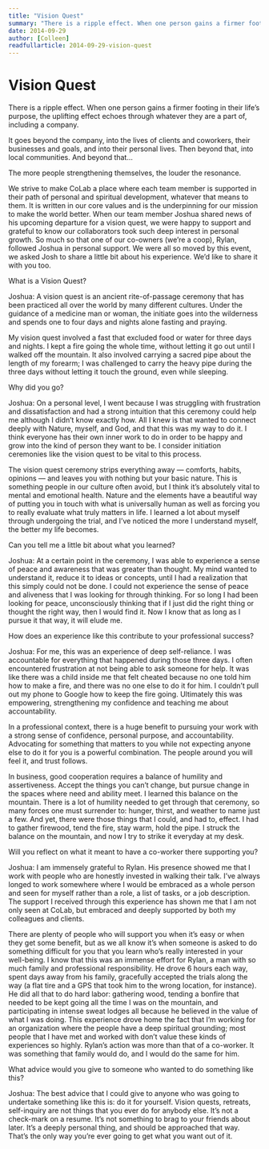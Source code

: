 ```yaml
---
title: "Vision Quest"
summary: "There is a ripple effect. When one person gains a firmer footing in their life’s purpose, the uplifting effect echoes through whatever they are a part of, including a company."
date: 2014-09-29
author: [Colleen]
readfullarticle: 2014-09-29-vision-quest
---
```


# Vision Quest

There is a ripple effect. When one person gains a firmer footing in their life’s purpose, the uplifting effect echoes through whatever they are a part of, including a company.

It goes beyond the company, into the lives of clients and coworkers, their businesses and goals, and into their personal lives. Then beyond that, into local communities. And beyond that...

The more people strengthening themselves, the louder the resonance.

We strive to make CoLab a place where each team member is supported in their path of personal and spiritual development, whatever that means to them. It is written in our core values and is the underpinning for our mission to make the world better. When our team member Joshua shared news of his upcoming departure for a vision quest, we were happy to support and grateful to know our collaborators took such deep interest in personal growth. So much so that one of our co-owners (we’re a coop), Rylan, followed Joshua in personal support. We were all so moved by this event, we asked Josh to share a little bit about his experience. We’d like to share it with you too.

What is a Vision Quest?

Joshua: A vision quest is an ancient rite-of-passage ceremony that has been practiced all over the world by many different cultures. Under the guidance of a medicine man or woman, the initiate goes into the wilderness and spends one to four days and nights alone fasting and praying.

My vision quest involved a fast that excluded food or water for three days and nights. I kept a fire going the whole time, without letting it go out until I walked off the mountain. It also involved carrying a sacred pipe about the length of my forearm; I was challenged to carry the heavy pipe during the three days without letting it touch the ground, even while sleeping.

Why did you go?

Joshua: On a personal level, I went because I was struggling with frustration and dissatisfaction and had a strong intuition that this ceremony could help me although I didn’t know exactly how. All I knew is that wanted to connect deeply with Nature, myself, and God, and that this was my way to do it. I think everyone has their own inner work to do in order to be happy and grow into the kind of person they want to be. I consider initiation ceremonies like the vision quest to be vital to this process.

The vision quest ceremony strips everything away — comforts, habits, opinions — and leaves you with nothing but your basic nature. This is something people in our culture often avoid, but I think it’s absolutely vital to mental and emotional health. Nature and the elements have a beautiful way of putting you in touch with what is universally human as well as forcing you to really evaluate what truly matters in life. I learned a lot about myself through undergoing the trial, and I’ve noticed the more I understand myself, the better my life becomes.

Can you tell me a little bit about what you learned?

Joshua: At a certain point in the ceremony, I was able to experience a sense of peace and awareness that was greater than thought. My mind wanted to understand it, reduce it to ideas or concepts, until I had a realization that this simply could not be done. I could not experience the sense of peace and aliveness that I was looking for through thinking. For so long I had been looking for peace, unconsciously thinking that if I just did the right thing or thought the right way, then I would find it. Now I know that as long as I pursue it that way, it will elude me.

How does an experience like this contribute to your professional success?

Joshua: For me, this was an experience of deep self-reliance. I was accountable for everything that happened during those three days. I often encountered frustration at not being able to ask someone for help. It was like there was a child inside me that felt cheated because no one told him how to make a fire, and there was no one else to do it for him. I couldn’t pull out my phone to Google how to keep the fire going. Ultimately this was empowering, strengthening my confidence and teaching me about accountability.

In a professional context, there is a huge benefit to pursuing your work with a strong sense of confidence, personal purpose, and accountability. Advocating for something that matters to you while not expecting anyone else to do it for you is a powerful combination. The people around you will feel it, and trust follows.

In business, good cooperation requires a balance of humility and assertiveness. Accept the things you can’t change, but pursue change in the spaces where need and ability meet. I learned this balance on the mountain. There is a lot of humility needed to get through that ceremony, so many forces one must surrender to: hunger, thirst, and weather to name just a few. And yet, there were those things that I could, and had to, effect. I had to gather firewood, tend the fire, stay warm, hold the pipe. I struck the balance on the mountain, and now I try to strike it everyday at my desk.

Will you reflect on what it meant to have a co-worker there supporting you?

Joshua: I am immensely grateful to Rylan. His presence showed me that I work with people who are honestly invested in walking their talk. I’ve always longed to work somewhere where I would be embraced as a whole person and seen for myself rather than a role, a list of tasks, or a job description. The support I received through this experience has shown me that I am not only seen at CoLab, but embraced and deeply supported by both my colleagues and clients.

There are plenty of people who will support you when it’s easy or when they get some benefit, but as we all know it’s when someone is asked to do something difficult for you that you learn who’s really interested in your well-being. I know that this was an immense effort for Rylan, a man with so much family and professional responsibility. He drove 6 hours each way, spent days away from his family, gracefully accepted the trials along the way (a flat tire and a GPS that took him to the wrong location, for instance). He did all that to do hard labor: gathering wood, tending a bonfire that needed to be kept going all the time I was on the mountain, and participating in intense sweat lodges all because he believed in the value of what I was doing. This experience drove home the fact that I’m working for an organization where the people have a deep spiritual grounding; most people that I have met and worked with don’t value these kinds of experiences so highly. Rylan’s action was more than that of a co-worker. It was something that family would do, and I would do the same for him.

What advice would you give to someone who wanted to do something like this?

Joshua: The best advice that I could give to anyone who was going to undertake something like this is: do it for yourself. Vision quests, retreats, self-inquiry are not things that you ever do for anybody else. It’s not a check-mark on a resume. It’s not something to brag to your friends about later. It’s a deeply personal thing, and should be approached that way. That’s the only way you’re ever going to get what you want out of it.
